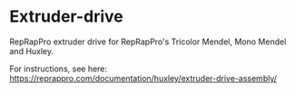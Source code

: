 Extruder-drive
==============

RepRapPro extruder drive for RepRapPro's Tricolor Mendel, Mono Mendel and Huxley.

For instructions, see here: https://reprappro.com/documentation/huxley/extruder-drive-assembly/
